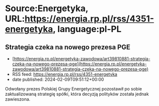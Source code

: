 # Source:Energetyka, URL:https://energia.rp.pl/rss/4351-energetyka, language:pl-PL

## Strategia czeka na nowego prezesa PGE
 - [https://energia.rp.pl/energetyka-zawodowa/art39810881-strategia-czeka-na-nowego-prezesa-pge](https://energia.rp.pl/energetyka-zawodowa/art39810881-strategia-czeka-na-nowego-prezesa-pge)
 - RSS feed: https://energia.rp.pl/rss/4351-energetyka
 - date published: 2024-02-09T09:51:12+00:00

Odwołany prezes Polskiej Grupy Energetycznej pozostawił po sobie zaktualizowaną strategię spółki, która decyzją polityków została jednak zawieszona.


